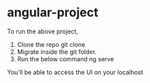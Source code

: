 # angular-project

To run the above project, 
1. Clone the repo
  git clone <url>
2. Migrate inside the git folder.
3. Run the below command
  ng serve

You'll be able to access the UI on your localhost
